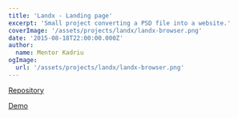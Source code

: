 ```yaml
---
title: 'Landx - Landing page'
excerpt: 'Small project converting a PSD file into a website.'
coverImage: '/assets/projects/landx/landx-browser.png'
date: '2015-08-18T22:00:00.000Z'
author:
  name: Mentor Kadriu
ogImage:
  url: '/assets/projects/landx/landx-browser.png'
---
```



[Repository](https://github.com/mentorkadriu/projects-landx)

[Demo](https://mentorkadriu.github.io/projects-landx/)
